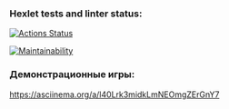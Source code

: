 ### Hexlet tests and linter status:
[![Actions Status](https://github.com/sofia1alekseeva/backend-project-lvl1/actions/workflows/hexlet-check.yml/badge.svg)](https://github.com/sofia1alekseeva/backend-project-lvl1/actions)

[![Maintainability](https://api.codeclimate.com/v1/badges/ba3bc7f28e622ec01958/maintainability)](https://codeclimate.com/github/sofia1alekseeva/backend-project-lvl1/maintainability)

### Демонстрационные игры:

https://asciinema.org/a/l40Lrk3midkLmNEOmgZErGnY7